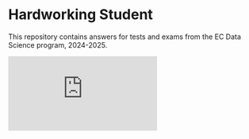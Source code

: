 # Hardworking Student

This repository contains answers for tests and exams from the EC Data Science program, 2024-2025.

![Hardworking Student](https://assets4.lottiefiles.com/packages/lf20_2LdL7X.json)
